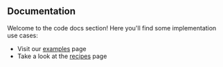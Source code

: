 ## Documentation

Welcome to the code docs section! Here you'll find some implementation use cases:

* Visit our [examples](https://researchgate.github.io/react-intersection-list/) page
* Take a look at the [recipes](./recipes) page